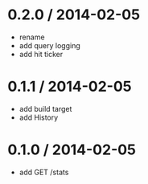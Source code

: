 
0.2.0 / 2014-02-05
==================

 * rename
 * add query logging
 * add hit ticker

0.1.1 / 2014-02-05
==================

 * add build target
 * add History

0.1.0 / 2014-02-05
==================

 * add GET /stats
